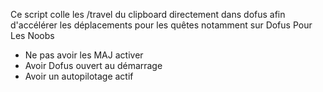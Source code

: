 Ce script colle les /travel du clipboard directement dans dofus afin d'accélérer les déplacements pour les quêtes notamment sur Dofus Pour Les Noobs

* Ne pas avoir les MAJ activer
* Avoir Dofus ouvert au démarrage
* Avoir un autopilotage actif
